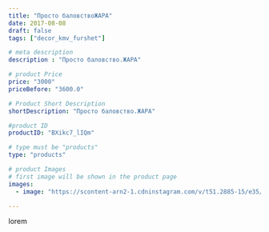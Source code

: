 ```yaml
---
title: "Просто баловствоЖАРА"
date: 2017-08-08
draft: false
tags: ["decor_kmv_furshet"]

# meta description
description : "Просто баловство.ЖАРА"

# product Price
price: "3000"
priceBefore: "3600.0"

# Product Short Description
shortDescription: "Просто баловство.ЖАРА"

#product ID
productID: "BXikc7_lIQm"

# type must be "products"
type: "products"

# product Images
# first image will be shown in the product page
images:
  - image: "https://scontent-arn2-1.cdninstagram.com/v/t51.2885-15/e35/20635520_1651671141530570_9191628079598927872_n.jpg?se=7&tp=1&_nc_ht=scontent-arn2-1.cdninstagram.com&_nc_cat=102&_nc_ohc=u-gV6sOhf7oAX8Q5ECN&ccb=7-4&oh=92f40d11c10d50afc0fce6d7adbc4e05&oe=6084E06A&_nc_sid=86f79a&ig_cache_key=MTU3Njk4MzEzNzc3MDMwODY0Ng%3D%3D.2-ccb7-4"

---
```

lorem
